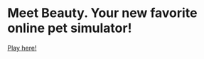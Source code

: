 <h1> Meet Beauty. Your new favorite online pet simulator!</h1>
<a href="(https://beauty-simulator.netlify.app/)">Play here!</a>